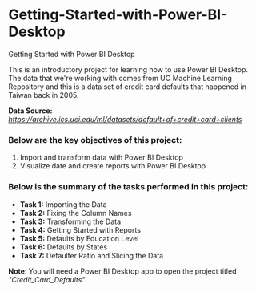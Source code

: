 # Getting-Started-with-Power-BI-Desktop
Getting Started with Power BI Desktop

This is an introductory project for learning how to use Power BI Desktop. The data that we're working with comes from UC Machine Learning Repository and this is a data set of credit card defaults that happened in Taiwan back in 2005.

 __Data Source:__ *https://archive.ics.uci.edu/ml/datasets/default+of+credit+card+clients*

### Below are the key objectives of this project:
1.	Import and transform data with Power BI Desktop
2.	Visualize date and create reports with Power BI Desktop

### Below is the summary of the tasks performed in this project:
- __Task 1:__ Importing the Data
- __Task 2:__ Fixing the Column Names
- __Task 3:__ Transforming the Data
- __Task 4:__ Getting Started with Reports
- __Task 5:__ Defaults by Education Level
- __Task 6:__ Defaults by States
- __Task 7:__ Defaulter Ratio and Slicing the Data

**Note**: You will need a Power BI Desktop app to open the project titled _"Credit_Card_Defaults"_. 

